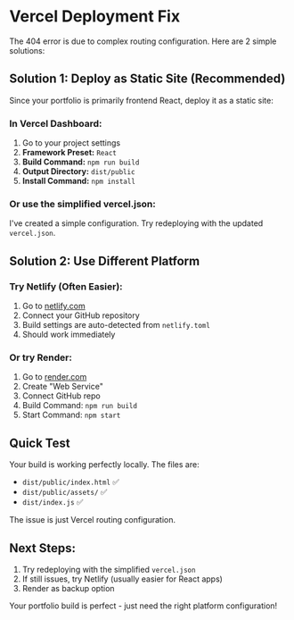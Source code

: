 # Vercel Deployment Fix

The 404 error is due to complex routing configuration. Here are 2 simple solutions:

## Solution 1: Deploy as Static Site (Recommended)

Since your portfolio is primarily frontend React, deploy it as a static site:

### In Vercel Dashboard:
1. Go to your project settings
2. **Framework Preset:** `React`  
3. **Build Command:** `npm run build`
4. **Output Directory:** `dist/public`
5. **Install Command:** `npm install`

### Or use the simplified vercel.json:
I've created a simple configuration. Try redeploying with the updated `vercel.json`.

## Solution 2: Use Different Platform

### Try Netlify (Often Easier):
1. Go to [netlify.com](https://netlify.com)
2. Connect your GitHub repository
3. Build settings are auto-detected from `netlify.toml`
4. Should work immediately

### Or try Render:
1. Go to [render.com](https://render.com)
2. Create "Web Service"
3. Connect GitHub repo
4. Build Command: `npm run build`
5. Start Command: `npm start`

## Quick Test
Your build is working perfectly locally. The files are:
- `dist/public/index.html` ✅
- `dist/public/assets/` ✅  
- `dist/index.js` ✅

The issue is just Vercel routing configuration.

## Next Steps:
1. Try redeploying with the simplified `vercel.json`
2. If still issues, try Netlify (usually easier for React apps)
3. Render as backup option

Your portfolio build is perfect - just need the right platform configuration!
